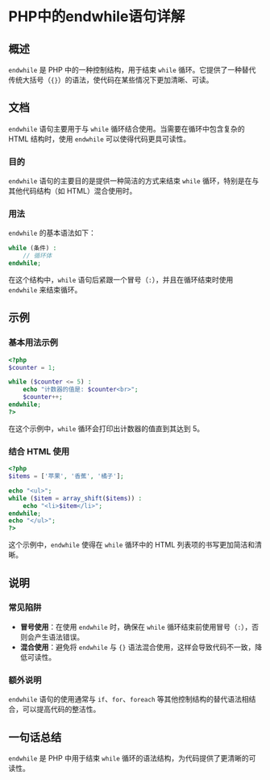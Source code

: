 <!--
Meta Description: # PHP中的endwhile语句详解 ## 概述 `endwhile` 是 PHP 中的一种控制结构，用于结束 `while` 循环。它提供了一种替代传统大括号（`{}`）的语法，使代码在某些情况下更加清晰、可读。 ## 文档 `endwhile` 语句主要用于与 `while` 循环结合使用。当...
Meta Keywords: endwhile, while, php, html, counter
-->

# PHP中的endwhile语句详解

## 概述
`endwhile` 是 PHP 中的一种控制结构，用于结束 `while` 循环。它提供了一种替代传统大括号（`{}`）的语法，使代码在某些情况下更加清晰、可读。

## 文档
`endwhile` 语句主要用于与 `while` 循环结合使用。当需要在循环中包含复杂的 HTML 结构时，使用 `endwhile` 可以使得代码更具可读性。

### 目的
`endwhile` 语句的主要目的是提供一种简洁的方式来结束 `while` 循环，特别是在与其他代码结构（如 HTML）混合使用时。

### 用法
`endwhile` 的基本语法如下：
```php
while (条件) :
    // 循环体
endwhile;
```
在这个结构中，`while` 语句后紧跟一个冒号（`:`），并且在循环结束时使用 `endwhile` 来结束循环。

## 示例
### 基本用法示例
```php
<?php
$counter = 1;

while ($counter <= 5) :
    echo "计数器的值是: $counter<br>";
    $counter++;
endwhile;
?>
```
在这个示例中，`while` 循环会打印出计数器的值直到其达到 5。

### 结合 HTML 使用
```php
<?php
$items = ['苹果', '香蕉', '橘子'];

echo "<ul>";
while ($item = array_shift($items)) :
    echo "<li>$item</li>";
endwhile;
echo "</ul>";
?>
```
这个示例中，`endwhile` 使得在 `while` 循环中的 HTML 列表项的书写更加简洁和清晰。

## 说明
### 常见陷阱
- **冒号使用**：在使用 `endwhile` 时，确保在 `while` 循环结束前使用冒号（`:`），否则会产生语法错误。
- **混合使用**：避免将 `endwhile` 与 `{}` 语法混合使用，这样会导致代码不一致，降低可读性。

### 额外说明
`endwhile` 语句的使用通常与 `if`、`for`、`foreach` 等其他控制结构的替代语法相结合，可以提高代码的整洁性。

## 一句话总结
`endwhile` 是 PHP 中用于结束 `while` 循环的语法结构，为代码提供了更清晰的可读性。